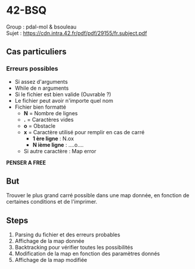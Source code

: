 # 42-BSQ

Group : pdal-mol & bsouleau  
Sujet : https://cdn.intra.42.fr/pdf/pdf/29155/fr.subject.pdf

## Cas particuliers

### Erreurs possibles
- Si assez d'arguments  
- While de n arguments  
- Si le fichier est bien valide (Ouvrable ?)  
- Le fichier peut avoir n'importe quel nom  
- Fichier bien formatté  
	- **N** = Nombre de lignes  
	- **.** = Caractères vides  
	- **o** = Obstacle  
	- **x** = Caractère utilisé pour remplir en cas de carré  
		- **1 ère ligne** : N.ox  
		- **N ième ligne** : ....o....  
	- Si autre caractère : Map error  

**PENSER A FREE**

## But

Trouver le plus grand carré possible dans une map donnée, en fonction de certaines conditions et de l'imprimer.

## Steps

1. Parsing du fichier et des erreurs probables
2. Affichage de la map donnée
3. Backtracking pour vérifier toutes les possibilités
4. Modification de la map en fonction des paramètres donnés
5. Affichage de la map modifiée